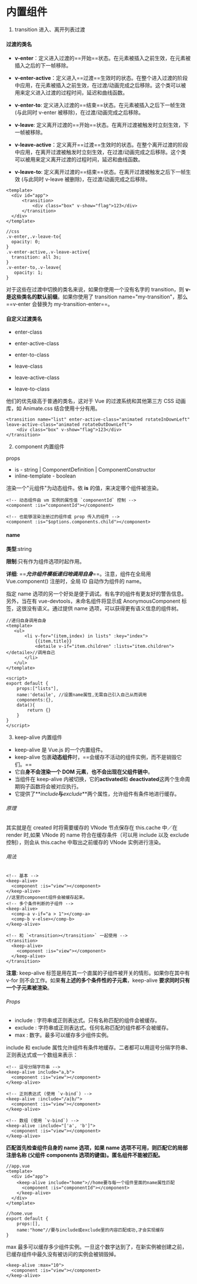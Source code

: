 # 内置组件

1. transition 进入、离开列表过渡

#### 过渡的类名

- **v-enter**：定义进入过渡的==开始==状态。在元素被插入之前生效，在元素被插入之后的下一帧移除。

- **v-enter-active**：定义进入==过渡==生效时的状态。在整个进入过渡的阶段中应用，在元素被插入之前生效，在过渡/动画完成之后移除。这个类可以被用来定义进入过渡的过程时间，延迟和曲线函数。

- **v-enter-to**: 定义进入过渡的==结束==状态。在元素被插入之后下一帧生效 (与此同时 v-enter 被移除)，在过渡/动画完成之后移除。

- **v-leave**: 定义离开过渡的==开始==状态。在离开过渡被触发时立刻生效，下一帧被移除。

- **v-leave-active**：定义离开==过渡==生效时的状态。在整个离开过渡的阶段中应用，在离开过渡被触发时立刻生效，在过渡/动画完成之后移除。这个类可以被用来定义离开过渡的过程时间，延迟和曲线函数。

- **v-leave-to**: 定义离开过渡的==结束==状态。在离开过渡被触发之后下一帧生效 (与此同时 v-leave 被删除)，在过渡/动画完成之后移除。

```
<template>
  <div id="app">
      <transition>
          <div class="box" v-show="flag">123</div>
      </transition>
  </div>
</template>

//css
.v-enter,.v-leave-to{
  opacity: 0;
}
.v-enter-active,.v-leave-active{
  transition: all 3s;
}
.v-enter-to,.v-leave{
   opacity: 1;
}
```

对于这些在过渡中切换的类名来说，如果你使用一个没有名字的 transition，则 **v- 是这些类名的默认前缀**。如果你使用了 transition name="my-transition"，那么 ==v-enter 会替换为 my-transition-enter==。

#### 自定义过渡类名

- enter-class

- enter-active-class

- enter-to-class

- leave-class

- leave-active-class

- leave-to-class

他们的优先级高于普通的类名，这对于 Vue 的过渡系统和其他第三方 CSS 动画库，如 Animate.css 结合使用十分有用。

```
<transition name="list" enter-active-class="animated rotateInDownLeft" leave-active-class="animated rotateOutDownLeft">
    <div class="box" v-show="flag">123</div>
</transition>
```

2. component 内置组件

props

- is - string | ComponentDefinition | ComponentConstructor
- inline-template - boolean

渲染一个"元组件"为动态组件。依 **is** 的值，来决定哪个组件被渲染。

```
<!-- 动态组件由 vm 实例的属性值 `componentId` 控制 -->
<component :is="componentId"></component>

<!-- 也能够渲染注册过的组件或 prop 传入的组件 -->
<component :is="$options.components.child"></component>
```

#### name

**类型**:string

**限制**:只有作为组件选项时起作用。

**详细**: ==**_允许组件模板递归地调用自身_**==。注意，组件在全局用 Vue.component() 注册时，全局 ID 自动作为组件的 name。

指定 name 选项的另一个好处是便于调试。有名字的组件有更友好的警告信息。另外，当在有 vue-devtools，未命名组件将显示成 AnonymousComponent 标签，这很没有语义。通过提供 name 选项，可以获得更有语义信息的组件树。

```
//递归自身调用自身
<template>
   <ul>
       <li v-for="(item,index) in lists" :key="index">
           {{item.title}}
           <detaile v-if="item.children" :lists="item.children"></detaile>//调用自己
       </li>
   </ul>
</template>

<script>
export default {
    props:["lists"],
    name:'detaile', //设置name属性,无需自己引入自己从而调用
    components:{},
    data(){
        return {}
    }
}
</script>
```

3. keep-alive 内置组件

- keep-alive 是 Vue.js 的一个内置组件。
- keep-alive 包裹**动态组件**时，==会缓存不活动的组件实例，而不是销毁它们。==
- 它自**身不会渲染一个 DOM 元素**，**也不会出现在父组件链中**。
- 当组件在 keep-alive 内被切换，它的**activated**和 **deactivated**这两个生命周期钩子函数将会被对应执行。
- 它提供了**_include_**与**_exclude_**两个属性，允许组件有条件地进行缓存。

###### 原理

其实就是在 created 时将需要缓存的 VNode 节点保存在 this.cache 中／在 render 时,如果 VNode 的 name 符合在缓存条件（可以用 include 以及 exclude 控制），则会从 this.cache 中取出之前缓存的 VNode 实例进行渲染。

###### 用法

```
<!-- 基本 -->
<keep-alive>
  <component :is="view"></component>
</keep-alive>
//这里的component组件会被缓存起来。
<!-- 多个条件判断的子组件 -->
<keep-alive>
  <comp-a v-if="a > 1"></comp-a>
  <comp-b v-else></comp-b>
</keep-alive>

<!-- 和 `<transition></transition>` 一起使用 -->
<transition>
  <keep-alive>
    <component :is="view"></component>
  </keep-alive>
</transition>
```

**注意**: keep-alive 标签是用在其一个直属的子组件被开关的情形。如果你在其中有 v-for 则不会工作。如果**有上述的多个条件性的子元素**，keep-alive **要求同时只有一个子元素被渲染**。

###### Props

- include : 字符串或正则表达式。只有名称匹配的组件会被缓存。
- exclude : 字符串或正则表达式。任何名称匹配的组件都不会被缓存。
- max : 数字。最多可以缓存多少组件实例。

include 和 exclude 属性允许组件有条件地缓存。二者都可以用逗号分隔字符串、正则表达式或一个数组来表示：

```
<!-- 逗号分隔字符串 -->
<keep-alive include="a,b">
  <component :is="view"></component>
</keep-alive>

<!-- 正则表达式 (使用 `v-bind`) -->
<keep-alive :include="/a|b/">
  <component :is="view"></component>
</keep-alive>

<!-- 数组 (使用 `v-bind`) -->
<keep-alive :include="['a', 'b']">
  <component :is="view"></component>
</keep-alive>
```

**匹配首先检查组件自身的 name 选项，如果 name 选项不可用，则匹配它的局部注册名称 (父组件 components 选项的键值)。匿名组件不能被匹配。**

```
//app.vue
<template>
  <div id="app">
    <keep-alive include="home">//home要与每一个组件里面的name属性匹配
      <component :is="componentId"></component>
    </keep-alive>
  </div>
</template>

//home.vue
export default {
    props:[],
    name:"home"//要与include或exclude里的内容匹配成功,才会实现缓存
}
```

max 最多可以缓存多少组件实例。一旦这个数字达到了，在新实例被创建之前，已缓存组件中最久没有被访问的实例会被销毁掉。

```
<keep-alive :max="10">
  <component :is="view"></component>
</keep-alive>
```
